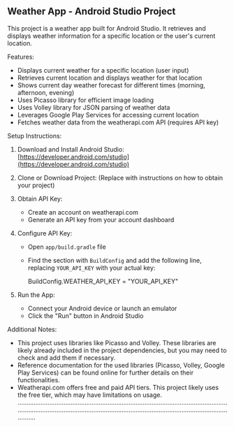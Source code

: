 ## Weather App - Android Studio Project

This project is a weather app built for Android Studio. It retrieves and displays weather information for a specific location or the user's current location.

Features:

* Displays current weather for a specific location (user input)
* Retrieves current location and displays weather for that location
* Shows current day weather forecast for different times (morning, afternoon, evening)
* Uses Picasso library for efficient image loading
* Uses Volley library for JSON parsing of weather data
* Leverages Google Play Services for accessing current location
* Fetches weather data from the weatherapi.com API (requires API key)

Setup Instructions:

1. Download and Install Android Studio:[https://developer.android.com/studio](https://developer.android.com/studio)
2. Clone or Download Project: (Replace with instructions on how to obtain your project)
3. Obtain API Key:
    * Create an account on weatherapi.com
    * Generate an API key from your account dashboard
4. Configure API Key:
    * Open `app/build.gradle` file
    * Find the section with `BuildConfig` and add the following line, replacing `YOUR_API_KEY` with your actual key:

        BuildConfig.WEATHER_API_KEY = "YOUR_API_KEY"
        
5. Run the App:
    * Connect your Android device or launch an emulator
    * Click the "Run" button in Android Studio

Additional Notes:

* This project uses libraries like Picasso and Volley. These libraries are likely already included in the project dependencies, but you may need to check and add them if necessary.
* Reference documentation for the used libraries (Picasso, Volley, Google Play Services) can be found online for further details on their functionalities.
* Weatherapi.com offers free and paid API tiers. This project likely uses the free tier, which may have limitations on usage.
........................................................................................................................................................................................................................................................



